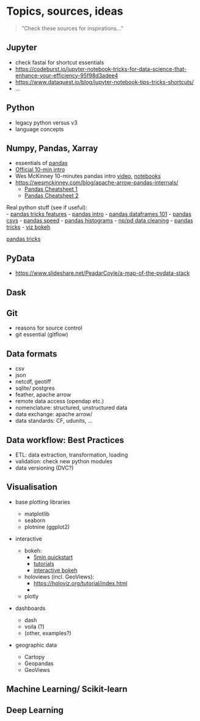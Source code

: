 # Topics, sources, ideas
> "Check these sources for inspirations..."

## Jupyter
- check fastai for shortcut essentials
- https://codeburst.io/jupyter-notebook-tricks-for-data-science-that-enhance-your-efficiency-95f98d3adee4
- https://www.dataquest.io/blog/jupyter-notebook-tips-tricks-shortcuts/
- ... 

## Python
- legacy python versus v3
- language concepts

## Numpy, Pandas, Xarray 
- essentials of [pandas](https://pandas.pydata.org) 
- [Official 10-min intro](https://pandas.pydata.org/pandas-docs/stable/getting_started/10min.html)
- Wes McKinney 10-minutes pandas intro 
[video](https://vimeo.com/59324550), [notebooks](http://nbviewer.ipython.org/urls/gist.github.com/wesm/4757075/raw/a72d3450ad4924d0e74fb57c9f62d1d895ea4574/PandasTour.ipynb)
- https://wesmckinney.com/blog/apache-arrow-pandas-internals/
	- [Pandas Cheatsheet 1](https://pandas.pydata.org/Pandas_Cheat_Sheet.pdf)
	- [Pandas Cheatsheet 2](http://datacamp-community-prod.s3.amazonaws.com/dbed353d-2757-4617-8206-8767ab379ab3)

Real python stuff (see if useful):  
	- [pandas tricks features](https://realpython.com/courses/idiomatic-pandas-tricks-features-you-may-not-know/)
	- [pandas intro](https://realpython.com/courses/introduction-pandas-and-vincent/)
	- [pandas dataframes 101](https://realpython.com/courses/pandas-dataframes-101/)
	- [pandas csvs](https://realpython.com/courses/reading-and-writing-csv-files/)
	- [pandas speed](https://realpython.com/fast-flexible-pandas/)
	- [pandas histograms](https://realpython.com/python-histograms/)
	- [np/pd data cleaning](https://realpython.com/python-data-cleaning-numpy-pandas/)
	- [pandas tricks](https://realpython.com/courses/idiomatic-pandas-tricks-features-you-may-not-know/)
	- [viz bokeh](https://realpython.com/courses/interactive-data-visualization-python-bokeh/)

[pandas tricks](https://towardsdatascience.com/10-python-pandas-tricks-that-make-your-work-more-efficient-2e8e483808ba)

## PyData
- https://www.slideshare.net/PeadarCoyle/a-map-of-the-pydata-stack

## Dask

## Git
- reasons for source control
- git essential (gitflow)

## Data formats
- csv
- json
- netcdf, geotiff
- sqlite/ postgres
- feather, apache arrow
- remote data access (opendap etc.)
- nomenclature: structured, unstructured data
- data exchange: apache arrow/  
- data standards: CF, udunits, ...

## Data workflow: Best Practices
- ETL: data extraction, transformation, loading
- validation: check new python modules
- data versioning (DVC?)

## Visualisation
- base plotting libraries    
	- matplotlib  
	- seaborn  
	- plotnine (ggplot2)  
- interactive  
	- bokeh: 
		- [5min quickstart](https://nbviewer.jupyter.org/github/bokeh/bokeh-notebooks/blob/master/quickstart/quickstart.ipynb)  
		- [tutorials](https://gke.mybinder.org/v2/gh/bokeh/bokeh-notebooks/master?filepath=tutorial%2F00%20-%20Introduction%20and%20Setup.ipynb)
		- [interactive bokeh](https://realpython.com/python-data-visualization-bokeh/)
	- holoviews (incl. GeoViews):
		- https://holoviz.org/tutorial/index.html
		-   
	- plotly  


- dashboards  
	- dash  
	- voila (?)  
	- (other, examples?)   

- geographic data
	- Cartopy
	- Geopandas
	- GeoViews


## Machine Learning/ Scikit-learn

## Deep Learning 
